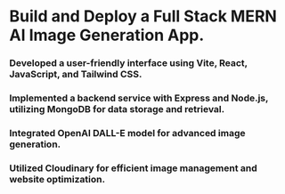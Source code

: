 # Build and Deploy a Full Stack MERN AI Image Generation App.

### Developed a user-friendly interface using Vite, React, JavaScript, and Tailwind CSS.
### Implemented a backend service with Express and Node.js, utilizing MongoDB for data storage and retrieval.
### Integrated OpenAI DALL-E model for advanced image generation.
### Utilized Cloudinary for efficient image management and website optimization.